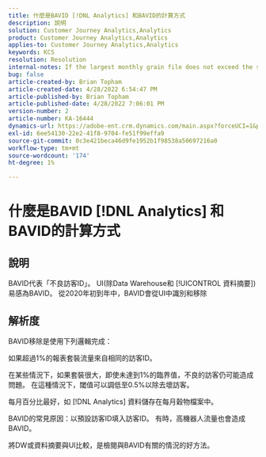 ```yaml
---
title: 什麼是BAVID [!DNL Analytics] 和BAVID的計算方式
description: 說明
solution: Customer Journey Analytics,Analytics
product: Customer Journey Analytics,Analytics
applies-to: Customer Journey Analytics,Analytics
keywords: KCS
resolution: Resolution
internal-notes: If the largest monthly grain file does not exceed the size threshold (250MB default), we do not examine the suite for bad visids.
bug: false
article-created-by: Brian Topham
article-created-date: 4/28/2022 6:54:47 PM
article-published-by: Brian Topham
article-published-date: 4/28/2022 7:06:01 PM
version-number: 2
article-number: KA-16444
dynamics-url: https://adobe-ent.crm.dynamics.com/main.aspx?forceUCI=1&pagetype=entityrecord&etn=knowledgearticle&id=ff03cea8-24c7-ec11-a7b6-0022480a1b03
exl-id: 6ee54130-22e2-41f8-9704-fe51f99effa9
source-git-commit: 0c3e421beca46d9fe1952b1f98538a50697216a0
workflow-type: tm+mt
source-wordcount: '174'
ht-degree: 1%

---
```


# 什麼是BAVID [!DNL Analytics] 和BAVID的計算方式

## 說明


BAVID代表「不良訪客ID」。 UI(除Data Warehouse和 [!UICONTROL 資料摘要])易感為BAVID。
從2020年初到年中，BAVID會從UI中識別和移除






## 解析度


BAVID移除是使用下列邏輯完成：

如果超過1%的報表套裝流量來自相同的訪客ID。

在某些情況下，如果套裝很大，即使未達到1%的臨界值，不良的訪客仍可能造成問題。 在這種情況下，閾值可以調低至0.5%以除去壞訪客。

每月百分比最好，如 [!DNL Analytics] 資料儲存在每月穀物檔案中。



BAVID的常見原因：以預設訪客ID填入訪客ID。 有時，高機器人流量也會造成BAVID。

將DW或資料摘要與UI比較，是檢閱與BAVID有關的情況的好方法。
